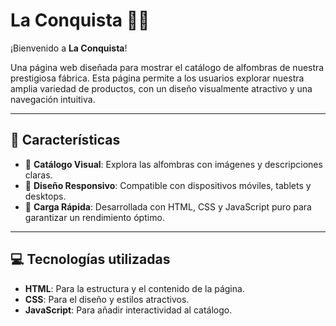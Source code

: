 # La Conquista 🏺✨  
¡Bienvenido a **La Conquista**!  

Una página web diseñada para mostrar el catálogo de alfombras de nuestra prestigiosa fábrica. Esta página permite a los usuarios explorar nuestra amplia variedad de productos, con un diseño visualmente atractivo y una navegación intuitiva.

---

## 🌟 Características  
- 📖 **Catálogo Visual**: Explora las alfombras con imágenes y descripciones claras.  
- 🎨 **Diseño Responsivo**: Compatible con dispositivos móviles, tablets y desktops.  
- 🚀 **Carga Rápida**: Desarrollada con HTML, CSS y JavaScript puro para garantizar un rendimiento óptimo.  

---

## 💻 Tecnologías utilizadas  
- **HTML**: Para la estructura y el contenido de la página.  
- **CSS**: Para el diseño y estilos atractivos.  
- **JavaScript**: Para añadir interactividad al catálogo.


